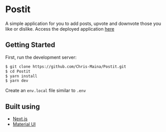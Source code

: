 # Postit
A simple application for you to add posts, upvote and downvote those you like or dislike. 
Access the deployed application [here](https://postit.chris-maina.vercel.app)

## Getting Started

First, run the development server:

```bash
$ git clone https://github.com/Chris-Maina/Postit.git
$ cd Postit
$ yarn install
$ yarn dev
```

Create an `env.local` file similar to `.env`

## Built using

- [Next.js](https://nextjs.org/)
- [Material UI](https://material-ui.com/)
